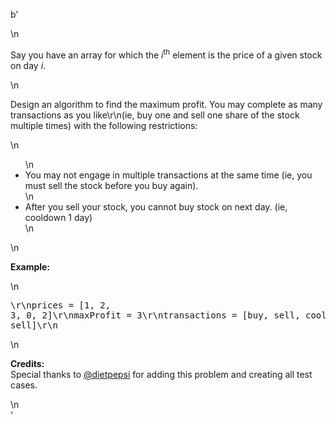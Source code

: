 b'<div class="question-description">\n<p><p>Say you have an array for which the <i>i</i><sup>th</sup> element is the price of a given stock on day <i>i</i>.</p>\n<p>Design an algorithm to find the maximum profit. You may complete as many transactions as you like\r\n(ie, buy one and sell one share of the stock multiple times) with the following restrictions:</p>\n<ul>\n<li>You may not engage in multiple transactions at the same time (ie, you must sell the stock before you buy again).</li>\n<li>After you sell your stock, you cannot buy stock on next day. (ie, cooldown 1 day)</li>\n</ul>\n<p><b>Example:</b><br/></p>\n<pre>\r\nprices = [1, 2, 3, 0, 2]\r\nmaxProfit = 3\r\ntransactions = [buy, sell, cooldown, buy, sell]\r\n</pre>\n<p><b>Credits:</b><br>Special thanks to <a href="https://leetcode.com/discuss/user/dietpepsi">@dietpepsi</a> for adding this problem and creating all test cases.</br></p></p>\n</div>'